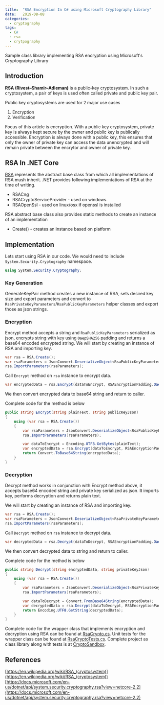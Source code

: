 ```yaml
---
title:  "RSA Encryption In C# using Microsoft Cryptography Library"
date:   2019-08-08
categories:
  - cryptography
tags:
  - C#
  - rsa
  - crytpography
---
```

Sample class library implementing RSA encryption using Microsoft's Cryptography Library

## Introduction
**RSA (Rivest–Shamir–Adleman)** is a public-key cryptosystem. In such a cryptosystem, a pair of keys is used often called private and public key pair.

Public key cryptosystems are used for 2 major use cases
1. Encryption
2. Verification

Focus of this article is encryption. With a public key cryptosystem, private key is always kept secure by the owner and public key is publically accessible. Encryption is always done with a public key, this ensures that only the owner of private key can access the data unencrypted and will remain private between the encrytor and owner of private key.

## RSA In .NET Core
[RSA](https://docs.microsoft.com/en-us/dotnet/api/system.security.cryptography.rsa?view=netcore-2.2) represents the abstract base class from which all implementations of RSA mush inherit. .NET provides following implementations of RSA at the time of writing.
* RSACng
* RSACryptoServiceProvider - used on windows
* RSAOpenSsl - used on linux/osx if openssl is installed

RSA abstract base class also provides static methods to create an instance of an implementation
* Create() - creates an instance based on platform

## Implementation
Lets start using RSA in our code. We would need to include `System.Security.Cryptography` namespace.

```csharp
using System.Security.Cryptography;
```

### Key Generation
GenerateKeyPair method creates a new instance of RSA, sets desired key size and export parameters and convert to `RsaPrivateKeyParameters`/`RsaPublicKeyParameters` helper classes and export those as json strings.

### Encryption
Encrypt method accepts a string and `RsaPublicKeyParameters` serialized as json, encrypts string with key using `OaepSHA256` padding and returns a base64 encoded encrypted string.
We will start by creating an instance of RSA and importing key.
```csharp
var rsa = RSA.Create();
var rsaParameters = JsonConvert.DeserializeObject<RsaPublicKeyParameters>(publicKeyJson).ToRSAParameters();
rsa.ImportParameters(rsaParameters);
```
Call `Encrypt` method on `rsa` instance to encrypt data.
```csharp
var encryptedData = rsa.Encrypt(dataToEncrypt, RSAEncryptionPadding.OaepSHA256);
```
We then convert encrypted data to base64 string and return to caller.

Complete code for the method is below
```csharp
public string Encrypt(string plainText, string publicKeyJson)
{
    using (var rsa = RSA.Create())
    {
        var rsaParameters = JsonConvert.DeserializeObject<RsaPublicKeyParameters>(publicKeyJson).ToRSAParameters();
        rsa.ImportParameters(rsaParameters);

        var dataToEncrypt = Encoding.UTF8.GetBytes(plainText);
        var encryptedData = rsa.Encrypt(dataToEncrypt, RSAEncryptionPadding.OaepSHA256);
        return Convert.ToBase64String(encryptedData);
    }
}
```

### Decryption
Decrypt method works in conjunction with Encrypt method above, it accepts base64 encoded string and private key serialized as json. It imports key, performs decryption and returns plain text.

We will start by creating an instance of RSA and importing key.
```csharp
var rsa = RSA.Create();
var rsaParameters = JsonConvert.DeserializeObject<RsaPrivateKeyParameters>(privateKeyJson).ToRSAParameters();
rsa.ImportParameters(rsaParameters);
```
Call `Decrypt` method on `rsa` instance to decrypt data.
```csharp
var decryptedData = rsa.Decrypt(dataToDecrypt, RSAEncryptionPadding.OaepSHA256);
```
We then convert decrypted data to string and return to caller.

Complete code for the method is below
```csharp
public string Decrypt(string encryptedData, string privateKeyJson)
{
    using (var rsa = RSA.Create())
    {
        var rsaParameters = JsonConvert.DeserializeObject<RsaPrivateKeyParameters>(privateKeyJson).ToRSAParameters();
        rsa.ImportParameters(rsaParameters);

        var dataToDecrypt = Convert.FromBase64String(encryptedData);
        var decryptedData = rsa.Decrypt(dataToDecrypt, RSAEncryptionPadding.OaepSHA256);
        return Encoding.UTF8.GetString(decryptedData);
    }
}
```

Complete code for the wrapper class that implements encryption and decryption using RSA can be found at [RsaCrypto.cs](https://github.com/kashifsoofi/crypto-sandbox/blob/master/dotnet/src/Sandbox.Crypto/RsaCrypto.cs). Unit tests for the wrapper class can be found at [RsaCryptoTests.cs](https://github.com/kashifsoofi/crypto-sandbox/blob/master/dotnet/test/Sandbox.Crypto.Tests/RsaCryptoTests.cs). Complete project as class library along with tests is at [CryptoSandbox](https://github.com/kashifsoofi/crypto-sandbox/tree/master/dotnet).

## References
[https://en.wikipedia.org/wiki/RSA_(cryptosystem)](https://en.wikipedia.org/wiki/RSA_(cryptosystem))
[https://docs.microsoft.com/en-us/dotnet/api/system.security.cryptography.rsa?view=netcore-2.2](https://docs.microsoft.com/en-us/dotnet/api/system.security.cryptography.rsa?view=netcore-2.2)